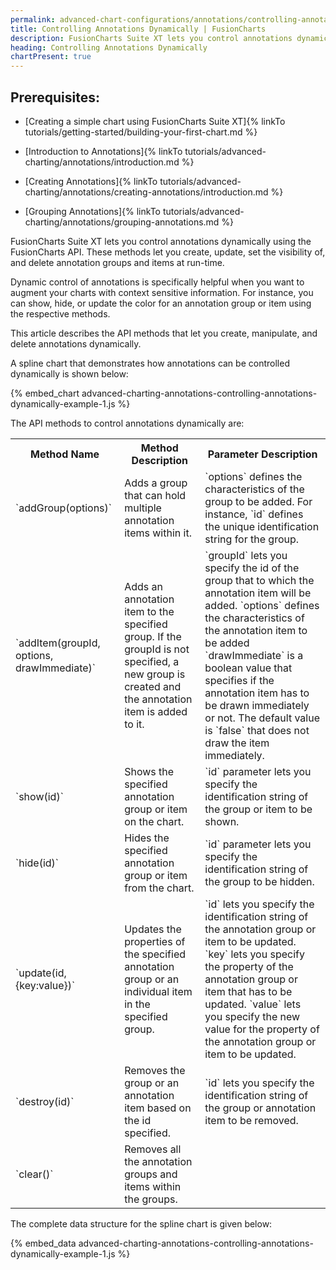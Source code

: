 ```yaml
---
permalink: advanced-chart-configurations/annotations/controlling-annotations-dynamically.html
title: Controlling Annotations Dynamically | FusionCharts
description: FusionCharts Suite XT lets you control annotations dynamically using the FusionCharts API. List of API methods to control annotations dynamically.
heading: Controlling Annotations Dynamically
chartPresent: true
---
```


## Prerequisites:

* [Creating a simple chart using FusionCharts Suite XT]{% linkTo tutorials/getting-started/building-your-first-chart.md %}

* [Introduction to Annotations]{% linkTo tutorials/advanced-charting/annotations/introduction.md %}

* [Creating Annotations]{% linkTo tutorials/advanced-charting/annotations/creating-annotations/introduction.md %}

* [Grouping Annotations]{% linkTo tutorials/advanced-charting/annotations/grouping-annotations.md %}

FusionCharts Suite XT lets you control annotations dynamically  using the FusionCharts API. These methods let you create, update, set the visibility of, and delete annotation groups and items at run-time.

Dynamic control of annotations is specifically helpful when you want to augment your charts with context sensitive information. For instance, you can show, hide, or update the color for an annotation group or item using the respective methods.

This article describes the API methods that let you create, manipulate, and delete annotations dynamically.

A spline chart that demonstrates how annotations can be controlled dynamically is shown below:

{% embed_chart advanced-charting-annotations-controlling-annotations-dynamically-example-1.js %}



The API methods to control annotations dynamically are:

<table>
  <tr>
    <th>Method Name</th>
    <th>Method Description</th>
    <th>Parameter Description</th>
  </tr>
  <tr>
    <td>`addGroup(options)`</td>
    <td>Adds a group that can hold multiple annotation items within it.</td>
    <td>`options` defines the characteristics of the group to be added. For instance, `id` defines the unique identification string for the group.</td>
  </tr>
  <tr>
    <td>`addItem(groupId, options, drawImmediate)`</td>
    <td>Adds an annotation item to the specified group. If the groupId is not specified, a new group is created and the annotation item is added to it.</td>
    <td>`groupId` lets you specify the id of the group that to which the annotation item will be added.
`options` defines the characteristics of the annotation item to be added
`drawImmediate` is a boolean value that specifies if the annotation item has to be drawn immediately or not. The default value is `false` that does not draw the item immediately.</td>
  </tr>
  <tr>
    <td>`show(id)`</td>
    <td>Shows the specified annotation group or item on the chart.</td>
    <td>`id` parameter lets you specify the identification string of the group or item to be shown.</td>
  </tr>
  <tr>
    <td>`hide(id)`</td>
    <td>Hides the specified annotation group or item from the chart.</td>
    <td>`id` parameter lets you specify the identification string of the group to be hidden.</td>
  </tr>
  <tr>
    <td>`update(id,{key:value})`</td>
    <td>Updates the properties of the specified annotation group or an individual item in the specified group.</td>
    <td>`id` lets you specify the identification string of the annotation group or item to be updated.
`key` lets you specify the property of the annotation group or item that has to be updated.
`value` lets you specify the new value for the property of the annotation group or item to be updated.</td>
  </tr>
  <tr>
    <td>`destroy(id)`</td>
    <td>Removes the group or an annotation item based on the id specified.</td>
    <td>`id` lets you specify the identification string of the group or annotation item to be removed.</td>
  </tr>
  <tr>
    <td>`clear()`</td>
    <td>Removes all the annotation groups and items within the groups.</td>
    <td></td>
  </tr>
</table>


The complete data structure for the spline chart is given below:

{% embed_data advanced-charting-annotations-controlling-annotations-dynamically-example-1.js %}
